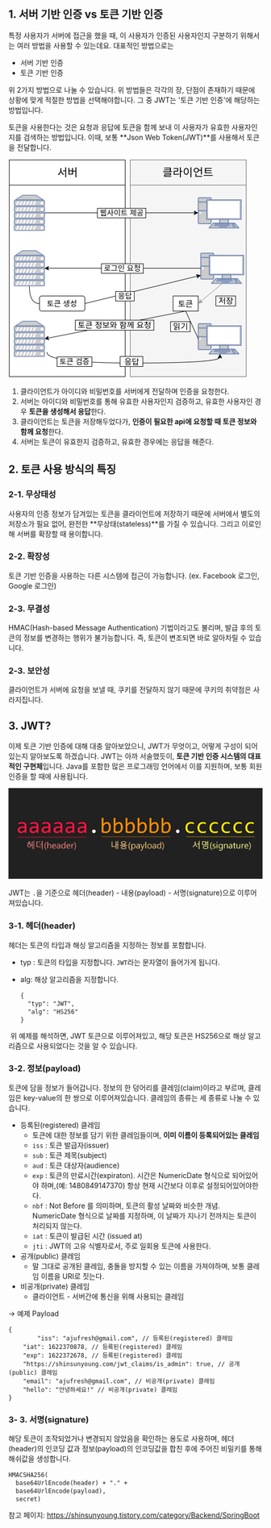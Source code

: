 ## 1. 서버 기반 인증 vs 토큰 기반 인증

특정 사용자가 서버에 접근을 했을 때, 이 사용자가 인증된 사용자인지 구분하기 위해서는 여러 방법을 사용할 수 있는데요. 대표적인 방법으로는

- 서버 기반 인증
- 토큰 기반 인증

위 2가지 방법으로 나눌 수 있습니다. 위 방법들은 각각의 장, 단점이 존재하기 때문에 상황에 맞게 적절한 방법을 선택해야합니다. 그 중 JWT는 '토큰 기반 인증'에 해당하는 방법입니다.

토큰을 사용한다는 것은 요청과 응답에 토큰을 함께 보내 이 사용자가 유효한 사용자인지를 검색하는 방법입니다. 이때, 보통 **Json Web Token(JWT)**를 사용해서 토큰을 전달합니다.

![](./images/1.png)

1. 클라이언트가 아이디와 비밀번호를 서버에게 전달하며 인증을 요청한다.
2. 서버는 아이디와 비밀번호를 통해 유효한 사용자인지 검증하고, 유효한 사용자인 경우 **토큰을 생성해서 응답**한다.
3. 클라이언트는 토큰을 저장해두었다가, **인증이 필요한 api에 요청할 때 토큰 정보와 함께 요청**한다.
4. 서버는 토큰이 유효한지 검증하고, 유효한 경우에는 응답을 해준다.



## 2. 토큰 사용 방식의 특징

### 2-1. 무상태성

사용자의 인증 정보가 담겨있는 토큰을 클라이언트에 저장하기 때문에 서버에서 별도의 저장소가 필요 없어, 완전한 **무상태(stateless)**를 가질 수 있습니다. 그리고 이로인해 서버를 확장할 때 용이합니다.

### 2-2. 확장성

토큰 기반 인증을 사용하는 다른 시스템에 접근이 가능합니다. (ex. Facebook 로그인, Google 로그인)

### 2-3. 무결성

HMAC(Hash-based Message Authentication) 기법이라고도 불리며, 발급 후의 토큰의 정보를 변경하는 행위가 불가능합니다. 즉, 토큰이 변조되면 바로 알아차릴 수 있습니다.

### 2-3. 보안성

클라이언트가 서버에 요청을 보낼 때, 쿠키를 전달하지 않기 때문에 쿠키의 취약점은 사라지집니다.



## 3. JWT?

이제 토큰 기반 인증에 대해 대충 알아보았으니, JWT가 무엇이고, 어떻게 구성이 되어있는지 알아보도록 하겠습니다. JWT는 아까 서술했듯이, **토큰 기반 인증 시스템의 대표적인 구현체**입니다. Java를 포함한 많은 프로그래밍 언어에서 이를 지원하며, 보통 회원 인증을 할 때에 사용됩니다.

![](./images/2.png)

JWT는 `.`을 기준으로 헤더(header) - 내용(payload) - 서명(signature)으로 이루어져있습니다. 

 

### 3-1. 헤더(header)

헤더는 토큰의 타입과 해싱 알고리즘을 지정하는 정보를 포함합니다.

- typ : 토큰의 타입을 지정합니다. `JWT`라는 문자열이 들어가게 됩니다.

- alg: 해상 알고리즘을 지정합니다.

  ```
  {
  	"typ": "JWT",
  	"alg": "HS256"
  }
  ```

​		위 예제를 해석하면, JWT 토큰으로 이루어져있고, 해당 토큰은 HS256으로 해상 알고리즘으로 사용되었다는 것을 알 수 있습니다.

 

### 3-2. 정보(payload)

토큰에 담을 정보가 들어갑니다. 정보의 한 덩어리를 클레임(claim)이라고 부르며, 클레임은 key-value의 한 쌍으로 이루어져있습니다. 클레임의 종류는 세 종류로 나눌 수 있습니다.

- 등록된(registered) 클레임
  - 토큰에 대한 정보를 담기 위한 클레임들이며, **이미 이름이 등록되어있는 클레임**
  - `iss` : 토큰 발급자(issuer)
  - `sub` : 토큰 제목(subject)
  - `aud` : 토큰 대상자(audience)
  - `exp` : 토큰의 만료시간(expiraton). 시간은 NumericDate 형식으로 되어있어야 하며,(예: 1480849147370) 항상 현재 시간보다 이후로 설정되어있어야한다.
  - `nbf` : Not Before 를 의미하며, 토큰의 활성 날짜와 비슷한 개념. NumericDate 형식으로 날짜를 지정하며, 이 날짜가 지나기 전까지는 토큰이 처리되지 않는다.
  - `iat` : 토큰이 발급된 시간 (issued at)
  - `jti` : JWT의 고유 식별자로서, 주로 일회용 토큰에 사용한다.
- 공개(public) 클레임
  - 말 그대로 공개된 클레임, 충돌을 방지할 수 있는 이름을 가져야하며, 보통 클레임 이름을 URI로 짓는다.
- 비공개(private) 클레임
  - 클라이언트 - 서버간에 통신을 위해 사용되는 클레임

→ 예제 Payload

```
{
		"iss": "ajufresh@gmail.com", // 등록된(registered) 클레임
    "iat": 1622370878, // 등록된(registered) 클레임
    "exp": 1622372678, // 등록된(registered) 클레임
    "https://shinsunyoung.com/jwt_claims/is_admin": true, // 공개(public) 클레임
    "email": "ajufresh@gmail.com", // 비공개(private) 클레임
    "hello": "안녕하세요!" // 비공개(private) 클레임
}
```



### 3- 3. 서명(signature)

해당 토큰이 조작되었거나 변경되지 않았음을 확인하는 용도로 사용하며, 헤더(header)의 인코딩 값과 정보(payload)의 인코딩값을 합친 후에 주어진 비밀키를 통해 해쉬값을 생성합니다.

```
HMACSHA256(
  base64UrlEncode(header) + "." +
  base64UrlEncode(payload),
  secret)
```



참고 페이지: https://shinsunyoung.tistory.com/category/Backend/SpringBoot
